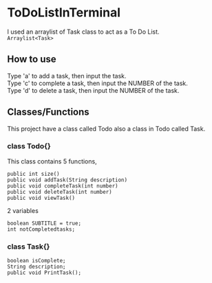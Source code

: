# ToDoListInTerminal
I used an arraylist of Task class to act as a To Do List. <br>
``` Arraylist<Task> ```

## How to use
Type 'a' to add a task, then input the task.<br>
Type 'c' to complete a task, then input the NUMBER of the task.<br>
Type 'd' to delete a task, then input the NUMBER of the task.

## Classes/Functions
This project have a class called Todo also a class in Todo called Task.<br>

### class Todo{}
This class contains 5 functions, <br>
```
public int size()
public void addTask(String description)
public void completeTask(int number)
public void deleteTask(int number)
public void viewTask()
```

2 variables
```
boolean SUBTITLE = true; 
int notCompletedtasks;
```

### class Task{}
```
boolean isComplete;
String description;
public void PrintTask();
```

